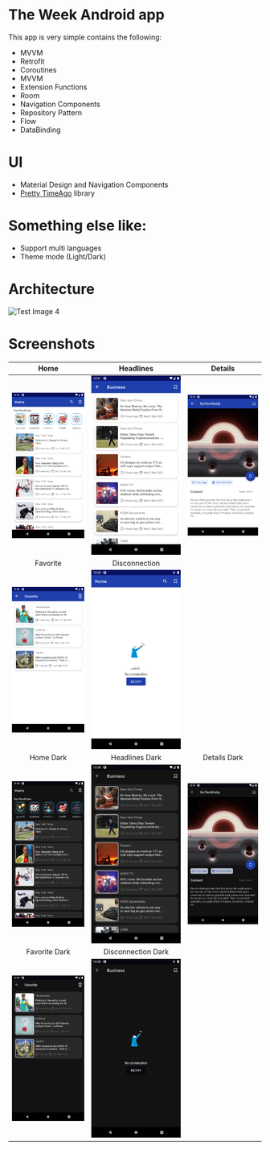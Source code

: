 # The Week Android app

This app is very simple contains the following:

- MVVM
- Retrofit
- Coroutines
- MVVM
- Extension Functions
- Room
- Navigation Components
- Repository Pattern
- Flow
- DataBinding

# UI

- Material Design and Navigation Components
- [Pretty TimeAgo](https://github.com/shamalka/Pretty-TimeAgo-android-library) library

# Something else like:

- Support multi languages
- Theme mode (Light/Dark)

# Architecture

![Test Image 4](https://developer.android.com/topic/libraries/architecture/images/final-architecture.png)

# Screenshots
| Home |  Headlines | Details |  
|:-:|:-:|:-:|
| ![Fist](screenshots/1.png?raw=true) | ![3](screenshots/2.png?raw=true) | ![3](screenshots/3.png?raw=true) |
| Favorite | Disconnection | 
| ![4](screenshots/4.png?raw=true) | ![4](screenshots/6.png?raw=true) |
| Home Dark | Headlines Dark |  Details Dark |
| ![4](screenshots/7.png?raw=true) | ![5](screenshots/11.png?raw=true) | ![6](screenshots/8.png?raw=true) |
| Favorite Dark | Disconnection Dark | 
| ![4](screenshots/10.png?raw=true) | ![4](screenshots/12.png?raw=true) |
